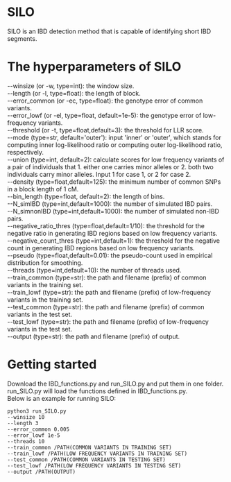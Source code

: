 # SILO
SILO is an IBD detection method that is capable of identifying short IBD segments.
# The hyperparameters of SILO
--winsize (or -w, type=int): the window size.  
--length (or -l, type=float): the length of block.  
--error_common (or -ec, type=float): the genotype error of common variants.  
--error_lowf (or -el, type=float, default=1e-5): the genotype error of low-frequency variants.  
--threshold (or -t, type=float,default=3): the threshold for LLR score.  
--mode (type=str, default='outer'): input 'inner' or 'outer', which stands for computing inner log-likelihood ratio or computing outer log-likelihood ratio, respectively.  
--union (type=int, default=2): calculate scores for low frequency variants of a pair of individuals that 1. either one carries minor alleles or 2. both two individuals carry minor alleles. Input 1 for case 1, or 2 for case 2.  
--density (type=float,default=125): the minimum number of common SNPs in a block length of 1 cM.  
--bin_length (type=float, default=2): the length of bins.  
--N_simIBD (type=int,default=1000): the number of simulated IBD pairs.  
--N_simnonIBD (type=int,default=1000): the number of simulated non-IBD pairs.  
--negative_ratio_thres (type=float,default=1/10): the threshold for the negative ratio in generating IBD regions based on low frequency variants.  
--negative_count_thres (type=int,default=1): the threshold for the negative count in generating IBD regions based on low frequency variants.  
--pseudo (type=float,default=0.01): the pseudo-count used in empirical distribution for smoothing.  
--threads (type=int,default=10): the number of threads used.  
--train_common (type=str): the path and filename (prefix) of common variants in the training set.  
--train_lowf (type=str): the path and filename (prefix) of low-frequency variants in the training set.  
--test_common (type=str): the path and filename (prefix) of common variants in the test set.  
--test_lowf (type=str): the path and filename (prefix) of low-frequency variants in the test set.  
--output (type=str): the path and filename (prefix) of output.  
# Getting started
Download the IBD_functions.py and run_SILO.py and put them in one folder. run_SILO.py will load the functions defined in IBD_functions.py.  
Below is an example for running SILO:
```
python3 run_SILO.py 
--winsize 10  
--length 3  
--error_common 0.005  
--error_lowf 1e-5  
--threads 10  
--train_common /PATH(COMMON VARIANTS IN TRAINING SET)  
--train_lowf /PATH(LOW FREQUENCY VARIANTS IN TRAINING SET)  
--test_common /PATH(COMMON VARIANTS IN TESTING SET)  
--test_lowf /PATH(LOW FREQUENCY VARIANTS IN TESTING SET)  
--output /PATH(OUTPUT)  
```
